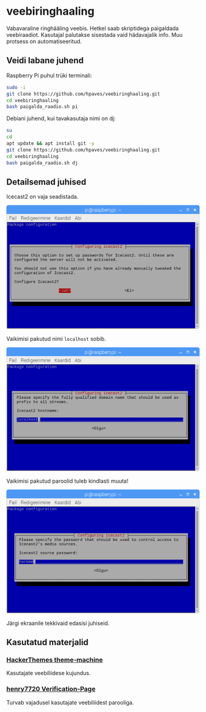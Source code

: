 # veebiringhaaling
Vabavaraline ringhääling veebis. Hetkel saab skriptidega paigaldada veebiraadiot. Kasutajal palutakse sisestada vaid hädavajalik info. Muu protsess on automatiseeritud.

## Veidi labane juhend
Raspberry Pi puhul trüki terminali:
```bash
sudo -i
git clone https://github.com/hpaves/veebiringhaaling.git             
cd veebiringhaaling
bash paigalda_raadio.sh pi
```

Debiani juhend, kui tavakasutaja nimi on dj:
```bash
su
cd
apt update && apt install git -y
git clone https://github.com/hpaves/veebiringhaaling.git             
cd veebiringhaaling
bash paigalda_raadio.sh dj
```
## Detailsemad juhised

Icecast2 on vaja seadistada.

![Icecast2 on vaja seadistada.](pildid/icecast_config_1.png)

Vaikimisi pakutud nimi `localhost` sobib.

![Vaikimisi pakutud `localhost` nimi sobib.](pildid/icecast_config_2.png)

Vaikimisi pakutud paroolid tuleb kindlasti muuta!

![Vaikimisi pakutud paroolid tuleb kindlasti muuta!](pildid/icecast_config_3.png)

Järgi ekraanile tekkivaid edasisi juhiseid.


## Kasutatud materjalid
### [HackerThemes theme-machine](https://github.com/HackerThemes/theme-machine)
Kasutajate veebiliidese kujundus.

### [henry7720 Verification-Page](https://github.com/henry7720/Verification-Page)
Turvab vajadusel kasutajate veebiliidest parooliga.
